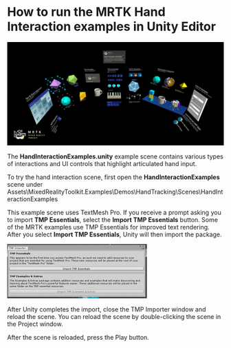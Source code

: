 # How to run the MRTK Hand Interaction examples in Unity Editor

![MRTK Hand Interaction Examples](../../../.gitbook/assets/how_to_run_the_mrtk_hand_interaction_examples_in_unity_editor/mrtk_hand_interaction_examples.png)

The **HandInteractionExamples.unity** example scene contains various types of interactions and UI controls that highlight articulated hand input.

To try the hand interaction scene, first open the **HandInteractionExamples** scene under Assets\MixedRealityToolkit.Examples\Demos\HandTracking\Scenes\HandInteractionExamples

This example scene uses TextMesh Pro. If you receive a prompt asking you to import **TMP Essentials**, select the **Import TMP Essentials** button. Some of the MRTK examples use TMP Essentials for improved text rendering. After you select **Import TMP Essentials**, Unity will then import the package.

![Import TMP Essentials](../../../.gitbook/assets/how_to_run_the_mrtk_hand_interaction_examples_in_unity_editor/MRTK_GettingStarted_TMPro.png)

After Unity completes the import, close the TMP Importer window and reload the scene. You can reload the scene by double-clicking the scene in the Project window.

After the scene is reloaded, press the Play button.